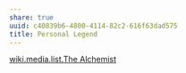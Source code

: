 ```yaml
---
share: true
uuid: c40839b6-4800-4114-82c2-616f63dad575
title: Personal Legend
---
```

[wiki.media.list.The Alchemist](/0eaeffc3-edc5-48f1-8f97-1bcca701739a)